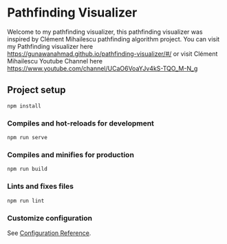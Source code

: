 # Pathfinding Visualizer
Welcome to my pathfinding visualizer, this pathfinding visualizer was inspired by Clément Mihailescu pathfinding algorithm project. You can visit my Pathfinding visualizer here
https://gunawanahmad.github.io/pathfinding-visualizer/#/ or visit Clément Mihailescu Youtube Channel here https://www.youtube.com/channel/UCaO6VoaYJv4kS-TQO_M-N_g
## Project setup
```
npm install
```

### Compiles and hot-reloads for development
```
npm run serve
```

### Compiles and minifies for production
```
npm run build
```

### Lints and fixes files
```
npm run lint
```

### Customize configuration
See [Configuration Reference](https://cli.vuejs.org/config/).
